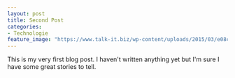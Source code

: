 ```yaml
---
layout: post
title: Second Post
categories:
- Technologie
feature_image: "https://www.talk-it.biz/wp-content/uploads/2015/03/e08c58f103bf09fae47f9f56b1e0fc9e.jpg"
---
```


This is my very first blog post. I haven't written anything yet but I'm sure I have some great stories to tell.
